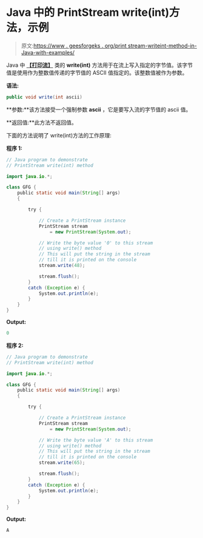 # Java 中的 PrintStream write(int)方法，示例

> 原文:[https://www . geesforgeks . org/print stream-writeint-method-in-Java-with-examples/](https://www.geeksforgeeks.org/printstream-writeint-method-in-java-with-examples/)

Java 中 **[【打印流】](https://www.geeksforgeeks.org/java-io-printstream-class-java-set-1/)** 类的 **write(int)** 方法用于在流上写入指定的字节值。该字节值是使用作为整数值传递的字节值的 ASCII 值指定的。该整数值被作为参数。

**语法:**

```java
public void write(int ascii)
```

**参数:**该方法接受一个强制参数 **ascii** ，它是要写入流的字节值的 ascii 值。

**返回值:**此方法不返回值。

下面的方法说明了 write(int)方法的工作原理:

**程序 1:**

```java
// Java program to demonstrate
// PrintStream write(int) method

import java.io.*;

class GFG {
    public static void main(String[] args)
    {

        try {

            // Create a PrintStream instance
            PrintStream stream
                = new PrintStream(System.out);

            // Write the byte value '0' to this stream
            // using write() method
            // This will put the string in the stream
            // till it is printed on the console
            stream.write(48);

            stream.flush();
        }
        catch (Exception e) {
            System.out.println(e);
        }
    }
}
```

**Output:**

```java
0

```

**程序 2:**

```java
// Java program to demonstrate
// PrintStream write(int) method

import java.io.*;

class GFG {
    public static void main(String[] args)
    {

        try {

            // Create a PrintStream instance
            PrintStream stream
                = new PrintStream(System.out);

            // Write the byte value 'A' to this stream
            // using write() method
            // This will put the string in the stream
            // till it is printed on the console
            stream.write(65);

            stream.flush();
        }
        catch (Exception e) {
            System.out.println(e);
        }
    }
}
```

**Output:**

```java
A

```
